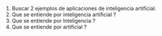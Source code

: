 1. Buscar 2 ejemplos de aplicaciones de inteligencia artificial.
2. Que se entiende por inteligencia artificial ?
3. Que se entiende por Inteligencia ?
4. Que se entiende por artificial ?
